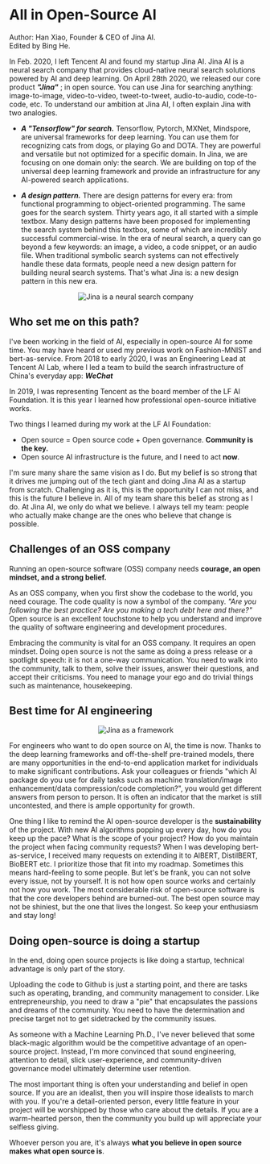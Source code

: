 # All in Open-Source AI


Author: Han Xiao, Founder & CEO of Jina AI.  
Edited by Bing He.


In Feb. 2020, I left Tencent AI and found my startup Jina AI. Jina AI is a neural search company that provides cloud-native neural search solutions powered by AI and deep learning. On April 28th 2020, we released our core product ***"Jina"*** ; in open source. You can use Jina for searching anything: image-to-image, video-to-video, tweet-to-tweet, audio-to-audio, code-to-code, etc. To understand our ambition at Jina AI, I often explain Jina with two analogies.


* _**A "Tensorflow" for search.**_ Tensorflow, Pytorch, MXNet, Mindspore, are universal frameworks for deep learning. You can use them for recognizing cats from dogs, or playing Go and DOTA. They are powerful and versatile but not optimized for a specific domain. In Jina, we are focusing on one domain only: the search. We are building on top of the universal deep learning framework and provide an infrastructure for any AI-powered search applications.



* _**A design pattern.**_ There are design patterns for every era: from functional programming to object-oriented programming. The same goes for the search system. Thirty years ago, it all started with a simple textbox. Many design patterns have been proposed for implementing the search system behind this textbox, some of which are incredibly successful commercial-wise. In the era of neural search, a query can go beyond a few keywords: an image, a video, a code snippet, or an audio file. When traditional symbolic search systems can not effectively handle these data formats, people need a new design pattern for building neural search systems. That's what Jina is: a new design pattern in this new era.

<center> 

![Jina is a neural search company](https://lh6.googleusercontent.com/KY_Fx9crkb2mmLlNJWJsMdD0DEe5eeuuknXdd6xN6o8Ymro87rqyIqu2-W39MgYNLojuwIMcB5vT3pdjpqWaoVhBSxHDnCPi6vhE6sFLzcAFRm5BigbE5G-rgusaTc4V7omnXkGL)

</center>



## Who set me on this path?

I've been working in the field of AI, especially in open-source AI for some time. You may have heard or used my previous work on Fashion-MNIST and bert-as-service. From 2018 to early 2020, I was an Engineering Lead at Tencent AI Lab, where I led a team to build the search infrastructure of China's everyday app: _**WeChat**_

In 2019, I was representing Tencent as the board member of the LF AI Foundation. It is this year I learned how professional open-source initiative works. 

Two things I learned during my work at the LF AI Foundation:

* Open source = Open source code + Open governance. **Community is the key.**
* Open source AI infrastructure is the future, and I need to act **now**.

I'm sure many share the same vision as I do. But my belief is so strong that it drives me jumping out of the tech giant and doing Jina AI as a startup from scratch. Challenging as it is, this is the opportunity I can not miss, and this is the future I believe in. All of my team share this belief as strong as I do. At Jina AI, we only do what we believe. I always tell my team: people who actually make change are the ones who believe that change is possible.


## Challenges of an OSS company

Running an open-source software (OSS) company needs **courage, an open mindset, and a strong belief.**


As an OSS company, when you first show the codebase to the world, you need courage. The code quality is now a symbol of the company. _"Are you following the best practice? Are you making a tech debt here and there?"_ Open source is an excellent touchstone to help you understand and improve the quality of software engineering and development procedures.

Embracing the community is vital for an OSS company. It requires an open mindset. Doing open source is not the same as doing a press release or a spotlight speech: it is not a one-way communication. You need to walk into the community, talk to them, solve their issues, answer their questions, and accept their criticisms. You need to manage your ego and do trivial things such as maintenance, housekeeping.


## Best time for AI engineering

<center> 

![Jina as a framework](https://lh3.googleusercontent.com/mv1pTEq9C42gCIz93TFVGnbVyp0j51jtgfn_ZRsHSdStG7zYscR-RKUeMBPdWta6-qG2k-_TKMoiwl69B52nIqj9itVgCSQsu6FSzkStak39hGl5mmwdGNLJSgr5GJ5FxMsXvX95)

</center>

For engineers who want to do open source on AI, the time is now. Thanks to the deep learning frameworks and off-the-shelf pre-trained models, there are many opportunities in the end-to-end application market for individuals to make significant contributions. Ask your colleagues or friends "which AI package do you use for daily tasks such as machine translation/image enhancement/data compression/code completion?", you would get different answers from person to person. It is often an indicator that the market is still uncontested, and there is ample opportunity for growth.

One thing I like to remind the AI open-source developer is the **sustainability** of the project. With new AI algorithms popping up every day, how do you keep up the pace? What is the scope of your project? How do you maintain the project when facing community requests? When I was developing bert-as-service, I received many requests on extending it to AlBERT, DistilBERT, BioBERT etc. I prioritize those that fit into my roadmap. Sometimes this means hard-feeling to some people. But let's be frank, you can not solve every issue, not by yourself. It is not how open source works and certainly not how you work. The most considerable risk of open-source software is that the core developers behind are burned-out. The best open source may not be shiniest, but the one that lives the longest. So keep your enthusiasm and stay long!



## Doing open-source is doing a startup

In the end, doing open source projects is like doing a startup, technical advantage is only part of the story.

Uploading the code to Github is just a starting point, and there are tasks such as operating, branding, and community management to consider. Like entrepreneurship, you need to draw a "pie" that encapsulates the passions and dreams of the community. You need to have the determination and precise target not to get sidetracked by the community issues.

As someone with a Machine Learning Ph.D., I've never believed that some black-magic algorithm would be the competitive advantage of an open-source project. Instead, I'm more convinced that sound engineering, attention to detail, slick user-experience, and community-driven governance model ultimately determine user retention.

The most important thing is often your understanding and belief in open source. If you are an idealist, then you will inspire those idealists to march with you. If you're a detail-oriented person, every little feature in your project will be worshipped by those who care about the details. If you are a warm-hearted person, then the community you build up will appreciate your selfless giving.



Whoever person you are, it's always **what you believe in open source makes what open source is**.


